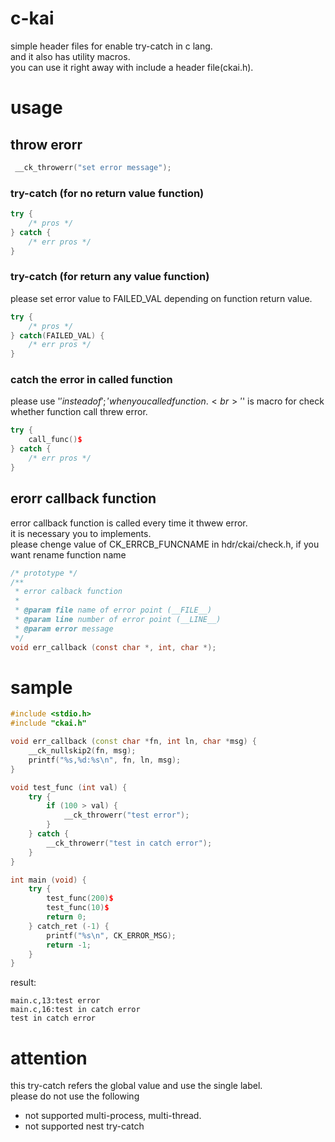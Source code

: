 # c-kai
simple header files for enable try-catch in c lang.<br>
and it also has utility macros.<br>
you can use it right away with include a header file(ckai.h).

# usage

## throw erorr

```c
 __ck_throwerr("set error message");
```

### try-catch (for no return value function)

```c++
try {
    /* pros */
} catch {
    /* err pros */
}
```

### try-catch (for return any value function)
please set error value to FAILED_VAL depending on function return value.

```c++
try {
    /* pros */
} catch(FAILED_VAL) {
    /* err pros */
}
```

### catch the error in called function
please use '$' instead of ';' when you called function.<br>
'$' is macro for check whether function call threw error.

```c++
try {
    call_func()$
} catch {
    /* err pros */
}
```

## erorr callback function
error callback function is called every time it thwew error.<br>
it is necessary you to implements.<br>
please chenge value of CK_ERRCB_FUNCNAME in hdr/ckai/check.h, if you want rename function name

```c
/* prototype */
/**
 * error calback function
 * 
 * @param file name of error point (__FILE__)
 * @param line number of error point (__LINE__)
 * @param error message
 */
void err_callback (const char *, int, char *);
```

# sample
```c++
#include <stdio.h>
#include "ckai.h"

void err_callback (const char *fn, int ln, char *msg) {
    __ck_nullskip2(fn, msg);
    printf("%s,%d:%s\n", fn, ln, msg);
}

void test_func (int val) {
    try {
        if (100 > val) {
            __ck_throwerr("test error");
        }
    } catch {
        __ck_throwerr("test in catch error");
    }
}

int main (void) {
    try {
        test_func(200)$
        test_func(10)$
        return 0;
    } catch_ret (-1) {
        printf("%s\n", CK_ERROR_MSG);
        return -1;
    }
}
```

result:
```
main.c,13:test error
main.c,16:test in catch error
test in catch error
```

# attention
this try-catch refers the global value and use the single label.<br>
please do not use the following

- not supported multi-process, multi-thread. 
- not supported nest try-catch
 
